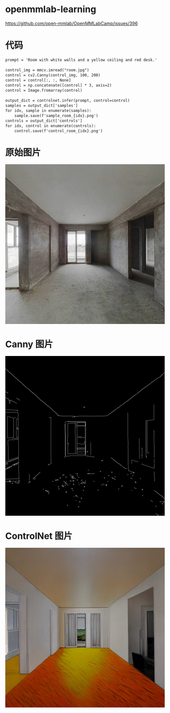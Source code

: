 # openmmlab-learning

https://github.com/open-mmlab/OpenMMLabCamp/issues/396

# 代码

```
prompt = 'Room with white walls and a yellow ceiling and red desk.'

control_img = mmcv.imread("room.jpg")
control = cv2.Canny(control_img, 100, 200)
control = control[:, :, None]
control = np.concatenate([control] * 3, axis=2)
control = Image.fromarray(control)

output_dict = controlnet.infer(prompt, control=control)
samples = output_dict['samples']
for idx, sample in enumerate(samples):
    sample.save(f'sample_room_{idx}.png')
controls = output_dict['controls']
for idx, control in enumerate(controls):
    control.save(f'control_room_{idx}.png')
```


# 原始图片

![](./room.png)

# Canny 图片

![](./room_canny.png)


# ControlNet 图片

![](./room_controlnet.png)

